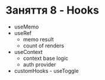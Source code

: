 # Заняття 8 - Hooks

- useMemo
- useRef
  - memo result
  - count of renders
- useContext
  - context base logic
  - auth provider
- customHooks - useToggle
